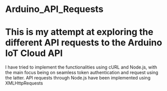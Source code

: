 # Arduino_API_Requests
# This is my attempt at exploring the different API requests to the Arduino IoT Cloud API
I have tried to implement the functionalities using cURL and Node.js, with the main focus being on seamless token authentication and request using the latter. 
API requests through Node.js have been implemented using XMLHttpRequests
